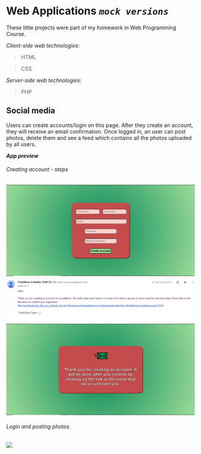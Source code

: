 # Web Applications *`mock versions`*

These little projects were part of my homework in Web Programming Course.

*Client-side web technologies:*
>HTML

>CSS

*Server-side web technologies:*
>PHP

## Social media

Users can create accounts/login on this page. After they create an account, they will receive an email confirmation. Once logged in, an user can post photos, delete them and see a feed which contains all the photos uploaded by all users.


***App preview***
###### Creating account - steps
![](public/create_account.PNG)![](public/mail.PNG)![](public/thanks.PNG)

###### Login and posting photos
![](public/demo_login.gif)